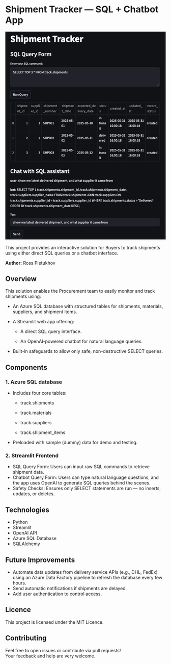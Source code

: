 # Shipment Tracker — SQL + Chatbot App
![Front-end](screenshots/screenshot_front_end_shipments.png)

This project provides an interactive solution for Buyers to track shipments using either direct SQL queries or a chatbot interface.

**Author:** Ross Pietukhov  

## Overview

This solution enables the Procurement team to easily monitor and track shipments using:

- An Azure SQL database with structured tables for shipments, materials, suppliers, and shipment items.

- A Streamlit web app offering:

  - A direct SQL query interface.

  - An OpenAI-powered chatbot for natural language queries.

- Built-in safeguards to allow only safe, non-destructive SELECT queries.
    
## Components
### 1. Azure SQL database
- Includes four core tables:

    - track.shipments

    - track.materials

    - track.suppliers

    - track.shipment_items

- Preloaded with sample (dummy) data for demo and testing.

### 2. Streamlit Frontend
- SQL Query Form: Users can input raw SQL commands to retrieve shipment data.
- Chatbot Query Form: Users can type natural language questions, and the app uses OpenAI to generate SQL queries behind the scenes.
- Safety Checks: Ensures only SELECT statements are run — no inserts, updates, or deletes.

## Technologies
- Python
- Streamlit
- OpenAI API
- Azure SQL Database
- SQLAlchemy

## Future Improvements
- Automate data updates from delivery service APIs (e.g., DHL, FedEx) using an Azure Data Factory pipeline to refresh the database every few hours.
- Send automatic notifications if shipments are delayed. 
- Add user authentication to control access.

## Licence
This project is licensed under the MIT Licence.

## Contributing

Feel free to open issues or contribute via pull requests!  
Your feedback and help are very welcome.
